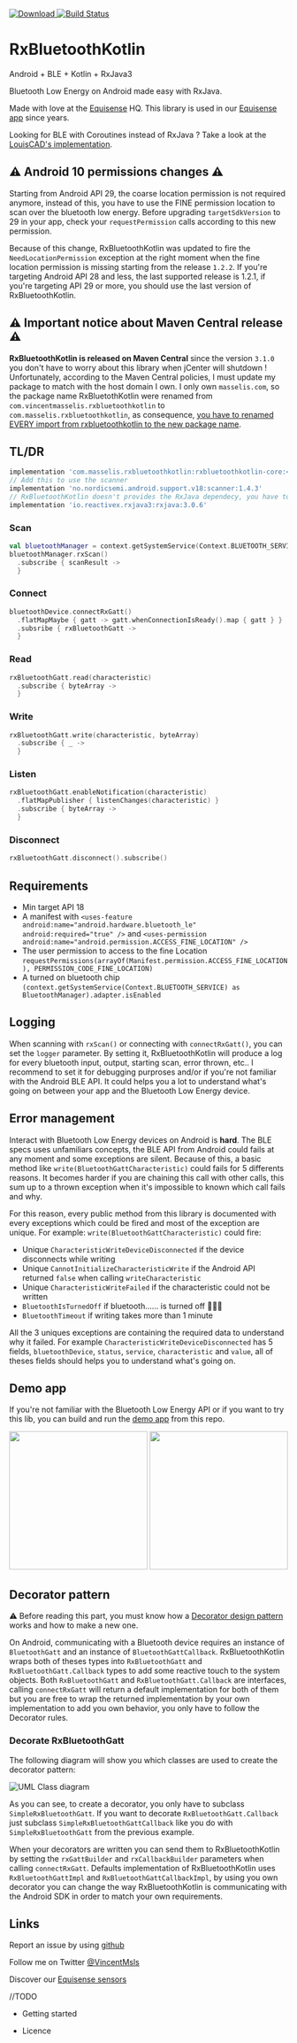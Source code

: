 [ ![Download](https://api.bintray.com/packages/vincentmasselis/maven/rx-bluetooth-kotlin/images/download.svg) ](https://bintray.com/vincentmasselis/maven/rx-bluetooth-kotlin/_latestVersion)
[![Build Status](https://app.bitrise.io/app/94c2826fa7361333/status.svg?token=dAysx6Rt7j8iL29CFZlzGQ&branch=master)](https://app.bitrise.io/app/94c2826fa7361333)

# RxBluetoothKotlin
Android + BLE + Kotlin + RxJava3

Bluetooth Low Energy on Android made easy with RxJava.

Made with love at the [Equisense](http://equisense.com) HQ. This library is used in our [Equisense app](https://play.google.com/store/apps/details?id=com.equisense.motions) since years.

Looking for BLE with Coroutines instead of RxJava ? Take a look at the [LouisCAD's implementation](https://github.com/Beepiz/BleGattCoroutines).

## ⚠️ Android 10 permissions changes ⚠️
Starting from Android API 29, the coarse location permission is not required anymore, instead of this, you have to use the FINE permission location to scan over the bluetooth low energy. Before upgrading `targetSdkVersion` to 29 in your app, check your `requestPermission` calls according to this new permission.

Because of this change, RxBluetoothKotlin was updated to fire the `NeedLocationPermission` exception at the right moment when the fine location permission is missing starting from the release `1.2.2`.
If you're targeting Android API 28 and less, the last supported release is 1.2.1, if you're targeting API 29 or more, you should use the last version of RxBluetoothKotlin.

## ⚠️ Important notice about Maven Central release ⚠️
**RxBluetoothKotlin is released on Maven Central** since the version `3.1.0` you don't have to worry about this library when jCenter will shutdown ! Unfortunately, according to the Maven Central policies, I must update my package to match with the host domain I own. I only own `masselis.com`, so the package name RxBluetothKotlin were renamed from `com.vincentmasselis.rxbluetoothkotlin` to `com.masselis.rxbluetoothkotlin`, as consequence, <ins>you have to renamed EVERY import from rxbluetoothkotlin to the new package name</ins>.

## TL/DR

```groovy
implementation 'com.masselis.rxbluetoothkotlin:rxbluetoothkotlin-core:<<latest_version>>'
// Add this to use the scanner
implementation 'no.nordicsemi.android.support.v18:scanner:1.4.3'
// RxBluetoothKotlin doesn't provides the RxJava dependecy, you have to add it yourself:
implementation 'io.reactivex.rxjava3:rxjava:3.0.6'
```

### Scan
```kotlin
val bluetoothManager = context.getSystemService(Context.BLUETOOTH_SERVICE) as BluetoothManager
bluetoothManager.rxScan()
  .subscribe { scanResult ->
  }
```
### Connect
```kotlin
bluetoothDevice.connectRxGatt()
  .flatMapMaybe { gatt -> gatt.whenConnectionIsReady().map { gatt } }
  .subsribe { rxBluetoothGatt ->
  }
```
### Read
```kotlin
rxBluetoothGatt.read(characteristic)
  .subscribe { byteArray ->
  }
```
### Write
```kotlin
rxBluetoothGatt.write(characteristic, byteArray)
  .subscribe { _ ->
  }
```
### Listen
```kotlin
rxBluetoothGatt.enableNotification(characteristic)
  .flatMapPublisher { listenChanges(characteristic) }
  .subscribe { byteArray ->
  }
```
### Disconnect
```kotlin
rxBluetoothGatt.disconnect().subscribe()
```

## Requirements
* Min target API 18
* A manifest with `<uses-feature android:name="android.hardware.bluetooth_le" android:required="true" />` and `<uses-permission android:name="android.permission.ACCESS_FINE_LOCATION" />`
* The user permission to access to the fine Location `requestPermissions(arrayOf(Manifest.permission.ACCESS_FINE_LOCATION), PERMISSION_CODE_FINE_LOCATION)`
* A turned on bluetooth chip `(context.getSystemService(Context.BLUETOOTH_SERVICE) as BluetoothManager).adapter.isEnabled`

## Logging
When scanning with `rxScan()` or connecting with `connectRxGatt()`, you can set the `logger` parameter. By setting it, RxBluetoothKotlin will produce a log for every bluetooth input, output, starting scan, error thrown, etc.. I recommend to set it for debugging purproses and/or if you're not familiar with the Android BLE API. It could helps you a lot to understand what's going on between your app and the Bluetooth Low Energy device.

## Error management
Interact with Bluetooth Low Energy devices on Android is **hard**. The BLE specs uses unfamiliars concepts, the BLE API from Android could fails at any moment and some exceptions are silent. Because of this, a basic method like `write(BluetoothGattCharacteristic)` could fails for 5 differents reasons. It becomes harder if you are chaining this call with other calls, this sum up to a thrown exception when it's impossible to known which call fails and why.

For this reason, every public method from this library is documented with every exceptions which could be fired and most of the exception are unique. For example: `write(BluetoothGattCharacteristic)` could fire:
* Unique `CharacteristicWriteDeviceDisconnected` if the device disconnects while writing
* Unique `CannotInitializeCharacteristicWrite` if the Android API returned `false` when calling `writeCharacteristic`
* Unique `CharacteristicWriteFailed` if the characteristic could not be written
* `BluetoothIsTurnedOff` if bluetooth...... is turned off 🤷🏻‍♀️
* `BluetoothTimeout` if writing takes more than 1 minute

All the 3 uniques exceptions are containing the required data to understand why it failed. For example `CharacteristicWriteDeviceDisconnected` has 5 fields, `bluetoothDevice`, `status`, `service`, `characteristic` and `value`, all of theses fields should helps you to understand what's going on.

## Demo app
If you're not familiar with the Bluetooth Low Energy API or if you want to try this lib, you can build and run the [demo app](https://github.com/VincentMasselis/RxBluetoothKotlin/tree/master/dev-app) from this repo.

<img src="https://github.com/VincentMasselis/RxBluetoothKotlin/raw/master/assets/pictures/demo-scan-activity.jpg" width="250"> <img src="https://github.com/VincentMasselis/RxBluetoothKotlin/raw/master/assets/pictures/demo-device-activity.jpg" width="250">

## Decorator pattern
⚠ Before reading this part, you must know how a [Decorator design pattern](https://en.wikipedia.org/wiki/Decorator_pattern) works and how to make a new one.

On Android, communicating with a Bluetooth device requires an instance of `BluetoothGatt` and an instance of `BluetoothGattCallback`. RxBluetoothKotlin wraps both of theses types into `RxBluetoothGatt` and `RxBluetoothGatt.Callback` types to add some reactive touch to the system objects. Both `RxBluetoothGatt` and `RxBluetoothGatt.Callback` are interfaces, calling `connectRxGatt` will return a default implementation for both of them but you are free to wrap the returned implementation by your own implementation to add you own behavior, you only have to follow the Decorator rules.

### Decorate RxBluetoothGatt
The following diagram will show you which classes are used to create the decorator pattern:

![UML Class diagram](http://yuml.me/63d484c6.svg)

[comment]: <> (Used syntax 
"""
[BluetoothGatt{bg:cornsilk}]<1-<>[<<RxBluetoothGatt>>{bg:lavender}]
[<<RxBluetoothGatt>>]^-.-[RxBluetoothGattImpl{bg:lavender}]
[<<RxBluetoothGatt>>]^-.-[SimpleRxBluetoothGatt{bg:lavender}]
[<<RxBluetoothGatt>>]<1-<>[SimpleRxBluetoothGatt]
[SimpleRxBluetoothGatt]^-[An other Decorator{bg:lightblue}]
[SimpleRxBluetoothGatt]^-[Your Decorator{bg:lightblue}]lue}]
"""
On this website `https://yuml.me/diagram/scruffy/class/draw`
)

As you can see, to create a decorator, you only have to subclass `SimpleRxBluetoothGatt`. If you want to decorate `RxBluetoothGatt.Callback` just subclass `SimpleRxBluetoothGattCallback` like you do with `SimpleRxBluetoothGatt` from the previous example.

When your decorators are written you can send them to RxBluetoothKotlin by setting the `rxGattBuilder` and `rxCallbackBuilder` parameters when calling `connectRxGatt`. Defaults implementation of RxBluetoothKotlin uses `RxBluetoothGattImpl` and `RxBluetoothGattCallbackImpl`, by using you own decorator you can change the way RxBluetoothKotlin is communicating with the Android SDK in order to match your own requirements.

## Links
Report an issue by using [github](https://github.com/VincentMasselis/RxBluetoothKotlin/issues)

Follow me on Twitter [@VincentMsls](https://twitter.com/VincentMsls)

Discover our [Equisense sensors](https://equisense.com)

//TODO 

- Getting started

- Licence

